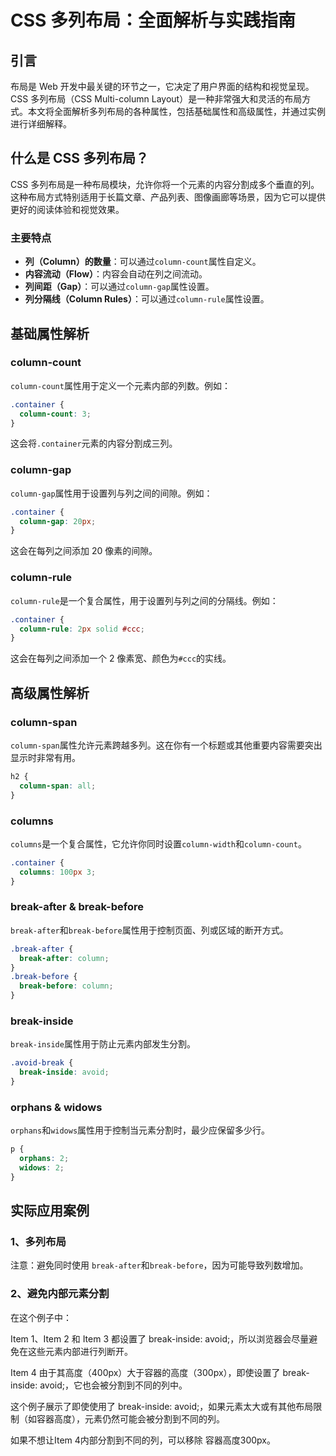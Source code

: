 # CSS 多列布局：全面解析与实践指南

## 引言

布局是 Web 开发中最关键的环节之一，它决定了用户界面的结构和视觉呈现。CSS 多列布局（CSS Multi-column Layout）是一种非常强大和灵活的布局方式。本文将全面解析多列布局的各种属性，包括基础属性和高级属性，并通过实例进行详细解释。

## 什么是 CSS 多列布局？

CSS 多列布局是一种布局模块，允许你将一个元素的内容分割成多个垂直的列。这种布局方式特别适用于长篇文章、产品列表、图像画廊等场景，因为它可以提供更好的阅读体验和视觉效果。

### 主要特点

- **列（Column）的数量**：可以通过`column-count`属性自定义。
- **内容流动（Flow）**：内容会自动在列之间流动。
- **列间距（Gap）**：可以通过`column-gap`属性设置。
- **列分隔线（Column Rules）**：可以通过`column-rule`属性设置。

## 基础属性解析

### column-count

`column-count`属性用于定义一个元素内部的列数。例如：

```css
.container {
  column-count: 3;
}
```

这会将`.container`元素的内容分割成三列。

### column-gap

`column-gap`属性用于设置列与列之间的间隙。例如：

```css
.container {
  column-gap: 20px;
}
```

这会在每列之间添加 20 像素的间隙。

### column-rule

`column-rule`是一个复合属性，用于设置列与列之间的分隔线。例如：

```css
.container {
  column-rule: 2px solid #ccc;
}
```

这会在每列之间添加一个 2 像素宽、颜色为`#ccc`的实线。

## 高级属性解析

### column-span

`column-span`属性允许元素跨越多列。这在你有一个标题或其他重要内容需要突出显示时非常有用。

```css
h2 {
  column-span: all;
}
```

### columns

`columns`是一个复合属性，它允许你同时设置`column-width`和`column-count`。

```css
.container {
  columns: 100px 3;
}
```

### break-after & break-before

`break-after`和`break-before`属性用于控制页面、列或区域的断开方式。

```css
.break-after {
  break-after: column;
}
.break-before {
  break-before: column;
}
```

### break-inside

`break-inside`属性用于防止元素内部发生分割。

```css
.avoid-break {
  break-inside: avoid;
}
```

### orphans & widows

`orphans`和`widows`属性用于控制当元素分割时，最少应保留多少行。

```css
p {
  orphans: 2;
  widows: 2;
}
```

## 实际应用案例

### 1、多列布局

<CodePen :id="'QWzGmyL'" title="多列布局（CSS Multi-column Layout）" />

注意：避免同时使用 `break-after`和`break-before`，因为可能导致列数增加。

### 2、避免内部元素分割

<CodePen :id="'VwqmXmx'" title="多列布局-避免内部元素分割" />

在这个例子中：

Item 1、Item 2 和 Item 3 都设置了 break-inside: avoid;，所以浏览器会尽量避免在这些元素内部进行列断开。

Item 4 由于其高度（400px）大于容器的高度（300px），即使设置了 break-inside: avoid;，它也会被分割到不同的列中。

这个例子展示了即使使用了 break-inside: avoid;，如果元素太大或有其他布局限制（如容器高度），元素仍然可能会被分割到不同的列。

如果不想让Item 4内部分割到不同的列，可以移除 容器高度300px。

